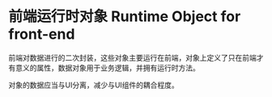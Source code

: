 # 前端运行时对象 Runtime Object for front-end

前端对数据进行的二次封装，这些对象主要运行在前端，对象上定义了只在前端才有意义的属性，数据对象用于业务逻辑，并拥有运行时方法。  

对象的数据应当与UI分离，减少与UI组件的耦合程度。
